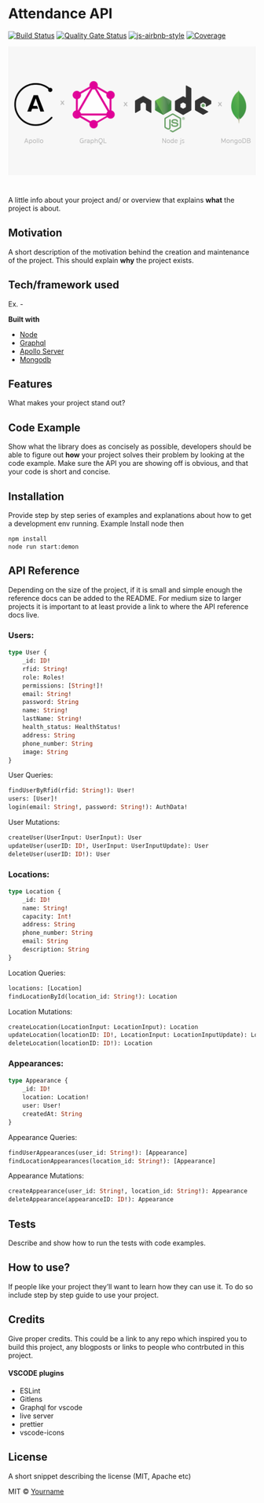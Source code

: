 # Attendance API

[![Build Status](https://img.shields.io/circleci/build/github/michaelbusho/graphql)](https://img.shields.io/circleci/build/github/michaelbusho/graphql)
[![Quality Gate Status](https://sonarcloud.io/api/project_badges/measure?project=michaelbusho_graphql&metric=alert_status)](https://sonarcloud.io/dashboard?id=michaelbusho_graphql)
[![js-airbnb-style](https://img.shields.io/badge/code%20style-airbnb-blue)](https://github.com/airbnb/javascript)
[![Coverage](https://sonarcloud.io/api/project_badges/measure?project=michaelbusho_graphql&metric=coverage)](https://sonarcloud.io/dashboard?id=michaelbusho_graphql)

![Cover Image](./resources/cover_image.png)

#

A little info about your project and/ or overview that explains **what** the project is about.

## Motivation

A short description of the motivation behind the creation and maintenance of the project. This should explain **why** the project exists.

## Tech/framework used

Ex. -

<b>Built with</b>

- [Node](https://nodejs.org/en/)
- [Graphql](https://graphql.org/)
- [Apollo Server](https://www.apollographql.com/)
- [Mongodb](https://www.mongodb.com/)

## Features

What makes your project stand out?

## Code Example

Show what the library does as concisely as possible, developers should be able to figure out **how** your project solves their problem by looking at the code example. Make sure the API you are showing off is obvious, and that your code is short and concise.

## Installation

Provide step by step series of examples and explanations about how to get a development env running. Example
Install node then

```
npm install
node run start:demon
```

## API Reference

Depending on the size of the project, if it is small and simple enough the reference docs can be added to the README. For medium size to larger projects it is important to at least provide a link to where the API reference docs live.

### Users:

```graphql
type User {
	_id: ID!
	rfid: String!
	role: Roles!
	permissions: [String!]!
	email: String!
	password: String
	name: String!
	lastName: String!
	health_status: HealthStatus!
	address: String
	phone_number: String
	image: String
}
```

User Queries:

```graphql
findUserByRfid(rfid: String!): User!
users: [User]!
login(email: String!, password: String!): AuthData!
```

User Mutations:

```graphql
createUser(UserInput: UserInput): User
updateUser(userID: ID!, UserInput: UserInputUpdate): User
deleteUser(userID: ID!): User
```

### Locations:

```graphql
type Location {
	_id: ID!
	name: String!
	capacity: Int!
	address: String
	phone_number: String
	email: String
	description: String
}
```

Location Queries:

```graphql
locations: [Location]
findLocationById(location_id: String!): Location
```

Location Mutations:

```graphql
createLocation(LocationInput: LocationInput): Location
updateLocation(locationID: ID!, LocationInput: LocationInputUpdate): Location
deleteLocation(locationID: ID!): Location
```

### Appearances:

```graphql
type Appearance {
	_id: ID!
	location: Location!
	user: User!
	createdAt: String
}
```

Appearance Queries:

```graphql
findUserAppearances(user_id: String!): [Appearance]
findLocationAppearances(location_id: String!): [Appearance]
```

Appearance Mutations:

```graphql
createAppearance(user_id: String!, location_id: String!): Appearance
deleteAppearance(appearanceID: ID!): Appearance
```

## Tests

Describe and show how to run the tests with code examples.

## How to use?

If people like your project they’ll want to learn how they can use it. To do so include step by step guide to use your project.

## Credits

Give proper credits. This could be a link to any repo which inspired you to build this project, any blogposts or links to people who contrbuted in this project.

#### VSCODE plugins

- ESLint
- Gitlens
- Graphql for vscode
- live server
- prettier
- vscode-icons

## License

A short snippet describing the license (MIT, Apache etc)

MIT © [Yourname]()
